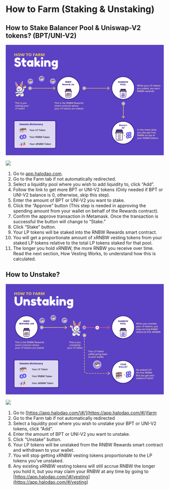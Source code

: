 # How to Farm \(Staking & Unstaking\)

## **How to Stake Balancer Pool & Uniswap-V2 tokens? \(BPT/**UNI-V2**\)**

![](../../.gitbook/assets/halodao-staking%20%281%29.png)

![](../../.gitbook/assets/how-to-stake-mainnet.gif)

1. Go to [app.halodao.com](http://app.halodao.com/).
2. Go to the Farm tab if not automatically redirected.
3. Select a liquidity pool where you wish to add liquidity to, click “Add”.
4. Follow the link to get more BPT or UNI-V2 tokens \(Only needed if BPT or UNI-V2 balance is 0, otherwise, skip this step\).
5. Enter the amount of BPT or UNI-V2 you want to stake.
6. Click the “Approve” button \(This step is needed in approving the spending amount from your wallet on behalf of the Rewards contract\).
7. Confirm the approve transaction in Metamask. Once the transaction is successful the button will change to “Stake.”
8. Click “Stake” button.
9. Your LP tokens will be staked into the RNBW Rewards smart contract.
10. You will get a proportionate amount of xRNBW vesting tokens from your staked LP tokens relative to the total LP tokens staked for that pool.
11. The longer you hold xRNBW, the more RNBW you receive over time. Read the next section, How Vesting Works, to understand how this is calculated.

## **How to Unstake?**

![](../../.gitbook/assets/halodao-unstaking%20%281%29.png)

![](../../.gitbook/assets/how-to-unstake-mainnet.gif)

1. Go to [https://app.halodao.com/\#/](https://app.halodao.com/#/)farm
2. Go to the Farm tab if not automatically redirected
3. Select a liquidity pool where you wish to unstake your BPT or UNI-V2 tokens, click “Add”.
4. Enter the amount of BPT or UNI-V2 you want to unstake.
5. Click “Unstake” button.
6. Your LP tokens will be unstaked from the RNBW Rewards smart contract and withdrawn to your wallet.
7. You will stop getting xRNBW vesting tokens proportionate to the LP tokens you’ve unstaked.
8. Any existing xRNBW vesting tokens will still accrue RNBW the longer you hold it, but you may claim your RNBW at any time by going to [https://app.halodao.com/\#/vesting](https://app.halodao.com/#/vesting)

